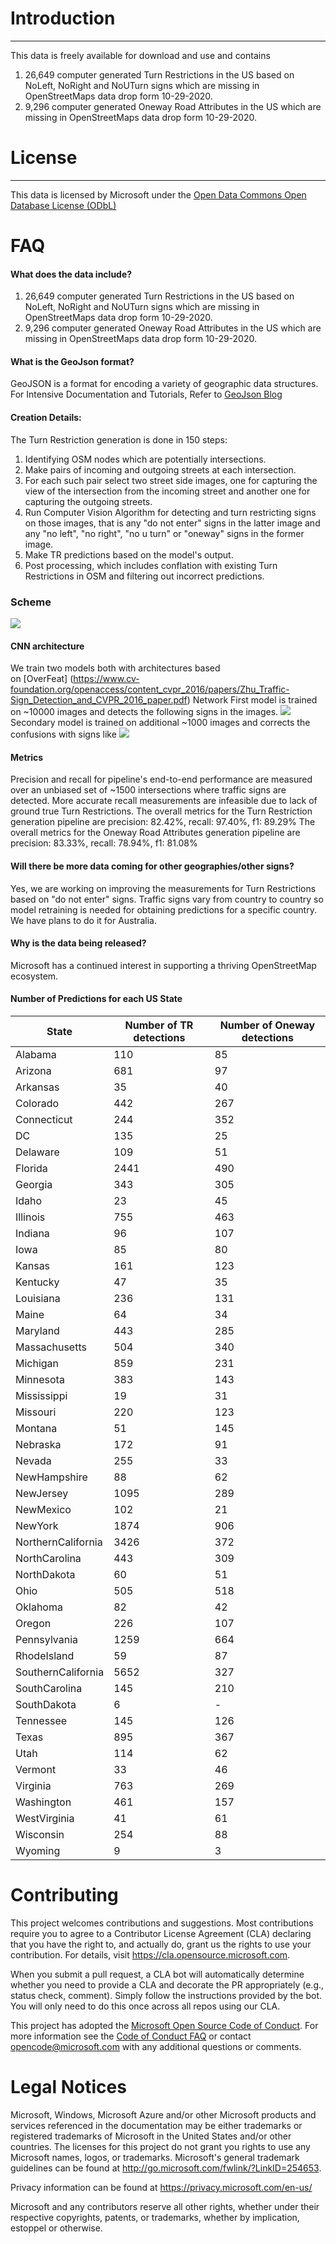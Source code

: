 # Introduction
-------------------
This data is freely available for download and use and contains 
1. 26,649 computer generated Turn Restrictions in the US based on NoLeft, NoRight and NoUTurn signs which are missing in OpenStreetMaps data drop form 10-29-2020. 
2. 9,296 computer generated Oneway Road Attributes in the US which are missing in OpenStreetMaps data drop form 10-29-2020.

# License
-------------------
This data is licensed by Microsoft under the [Open Data Commons Open Database License (ODbL)](https://opendatacommons.org/licenses/odbl/)

# FAQ
#### What does the data include?
1. 26,649 computer generated Turn Restrictions in the US based on NoLeft, NoRight and NoUTurn signs which are missing in OpenStreetMaps data drop form 10-29-2020. 
2. 9,296 computer generated Oneway Road Attributes in the US which are missing in OpenStreetMaps data drop form 10-29-2020.

#### What is the GeoJson format?
GeoJSON is a format for encoding a variety of geographic data structures. 
For Intensive Documentation and Tutorials, Refer to [GeoJson Blog](http://geojson.org/)

#### Creation Details:
The Turn Restriction generation is done in 150 steps:
1. Identifying OSM nodes which are potentially intersections.
2. Make pairs of incoming and outgoing streets at each intersection.
3. For each such pair select two street side images, one for capturing the view of the intersection from the incoming street and another one for capturing the outgoing streets.
4. Run Computer Vision Algorithm for detecting and turn restricting signs on those images, that is any "do not enter" signs in the latter image and any "no left", "no right", "no u turn" or "oneway" signs in the former image.
5. Make TR predictions based on the model's output.
6. Post processing, which includes conflation with existing Turn Restrictions in OSM and filtering out incorrect predictions.

### Scheme
![](/images/scheme.jpeg)

#### CNN architecture
We train two models both with architectures based on [OverFeat] (https://www.cv-foundation.org/openaccess/content_cvpr_2016/papers/Zhu_Traffic-Sign_Detection_and_CVPR_2016_paper.pdf) Network 
First model is trained on ~10000 images and detects the following signs in the images. 
![](/images/main_labels.jpeg)
Secondary model is trained on additional ~1000 images and corrects the confusions with signs like
![](/images/secondary_labels.jpeg)

#### Metrics
Precision and recall for pipeline's end-to-end performance are measured over an unbiased set of ~1500 intersections where traffic signs are detected. More accurate recall measurements are infeasible due to lack of ground true Turn Restrictions.
The overall metrics for the Turn Restriction generation pipeline are precision: 82.42%, recall: 97.40%, f1: 89.29%
The overall metrics for the Oneway Road Attributes generation pipeline are precision: 83.33%, recall: 78.94%, f1: 81.08%

#### Will there be more data coming for other geographies/other signs?
Yes, we are working on improving the measurements for Turn Restrictions based on "do not enter" signs. Traffic signs vary from country to country so model retraining is needed for obtaining predictions for a specific country. We have plans to do it for Australia.

#### Why is the data being released?
Microsoft has a continued interest in supporting a thriving OpenStreetMap ecosystem.

#### Number of Predictions for each US State

<table>
  <thead>
        <tr>
            <th>State</th> <th>Number of TR detections</th>  <th>Number of Oneway detections</th>
        </tr>
    </thead>
    <tbody>
<tr><td>Alabama</td> <td>110</td> <td>85</td></tr>
<tr><td>Arizona</td> <td>681</td> <td>97</td></tr>
<tr><td>Arkansas</td> <td>35</td> <td>40</td></tr>
<tr><td>Colorado</td> <td>442</td> <td>267</td></tr>
<tr><td>Connecticut</td> <td>244</td> <td>352</td></tr>
<tr><td>DC</td> <td>135</td> <td>25</td></tr>
<tr><td>Delaware</td> <td>109</td> <td>51</td></tr>
<tr><td>Florida</td> <td>2441</td> <td>490</td></tr>
<tr><td>Georgia</td> <td>343</td> <td>305</td></tr>
<tr><td>Idaho</td> <td>23</td> <td>45</td></tr>
<tr><td>Illinois</td> <td>755</td> <td>463</td></tr>
<tr><td>Indiana</td> <td>96</td> <td>107</td></tr>
<tr><td>Iowa</td> <td>85</td> <td>80</td></tr>
<tr><td>Kansas</td> <td>161</td> <td>123</td></tr>
<tr><td>Kentucky</td> <td>47</td> <td>35</td></tr>
<tr><td>Louisiana</td> <td>236</td> <td>131</td></tr>
<tr><td>Maine</td> <td>64</td> <td>34</td></tr>
<tr><td>Maryland</td> <td>443</td> <td>285</td></tr>
<tr><td>Massachusetts</td> <td>504</td> <td>340</td></tr>
<tr><td>Michigan</td> <td>859</td> <td>231</td></tr>
<tr><td>Minnesota</td> <td>383</td> <td>143</td></tr>
<tr><td>Mississippi</td> <td>19</td> <td>31</td></tr>
<tr><td>Missouri</td> <td>220</td> <td>123</td></tr>
<tr><td>Montana</td> <td>51</td> <td>145</td></tr>
<tr><td>Nebraska</td> <td>172</td> <td>91</td></tr>
<tr><td>Nevada</td> <td>255</td> <td>33</td></tr>
<tr><td>NewHampshire</td> <td>88</td> <td>62</td></tr>
<tr><td>NewJersey</td> <td>1095</td> <td>289</td></tr>
<tr><td>NewMexico</td> <td>102</td> <td>21</td></tr>
<tr><td>NewYork</td> <td>1874</td> <td>906</td></tr>
<tr><td>NorthernCalifornia</td> <td>3426</td> <td>372</td></tr>
<tr><td>NorthCarolina</td> <td>443</td> <td>309</td></tr>
<tr><td>NorthDakota</td> <td>60</td> <td>51</td></tr>
<tr><td>Ohio</td> <td>505</td> <td>518</td></tr>
<tr><td>Oklahoma</td> <td>82</td> <td>42</td></tr>
<tr><td>Oregon</td> <td>226</td> <td>107</td></tr>
<tr><td>Pennsylvania</td> <td>1259</td> <td>664</td></tr>
<tr><td>RhodeIsland</td> <td>59</td> <td>87</td></tr>
<tr><td>SouthernCalifornia</td> <td>5652</td> <td>327</td></tr>
<tr><td>SouthCarolina</td> <td>145</td> <td>210</td></tr>
<tr><td>SouthDakota</td> <td>6</td> <td>-</td></tr>
<tr><td>Tennessee</td> <td>145</td> <td>126</td></tr>
<tr><td>Texas</td> <td>895</td> <td>367</td></tr>
<tr><td>Utah</td> <td>114</td> <td>62</td></tr>
<tr><td>Vermont</td> <td>33</td> <td>46</td></tr>
<tr><td>Virginia</td> <td>763</td> <td>269</td></tr>
<tr><td>Washington</td> <td>461</td> <td>157</td></tr>
<tr><td>WestVirginia</td> <td>41</td> <td>61</td></tr>
<tr><td>Wisconsin</td> <td>254</td> <td>88</td></tr>
<tr><td>Wyoming</td> <td>9</td> <td>3</td></tr>
    </tbody>
</table>

# Contributing

This project welcomes contributions and suggestions.  Most contributions require you to agree to a
Contributor License Agreement (CLA) declaring that you have the right to, and actually do, grant us
the rights to use your contribution. For details, visit https://cla.opensource.microsoft.com.

When you submit a pull request, a CLA bot will automatically determine whether you need to provide
a CLA and decorate the PR appropriately (e.g., status check, comment). Simply follow the instructions
provided by the bot. You will only need to do this once across all repos using our CLA.

This project has adopted the [Microsoft Open Source Code of Conduct](https://opensource.microsoft.com/codeofconduct/).
For more information see the [Code of Conduct FAQ](https://opensource.microsoft.com/codeofconduct/faq/) or
contact [opencode@microsoft.com](mailto:opencode@microsoft.com) with any additional questions or comments.

# Legal Notices

Microsoft, Windows, Microsoft Azure and/or other Microsoft products and services referenced in the documentation
may be either trademarks or registered trademarks of Microsoft in the United States and/or other countries.
The licenses for this project do not grant you rights to use any Microsoft names, logos, or trademarks.
Microsoft's general trademark guidelines can be found at http://go.microsoft.com/fwlink/?LinkID=254653.

Privacy information can be found at https://privacy.microsoft.com/en-us/

Microsoft and any contributors reserve all other rights, whether under their respective copyrights, patents,
or trademarks, whether by implication, estoppel or otherwise.
